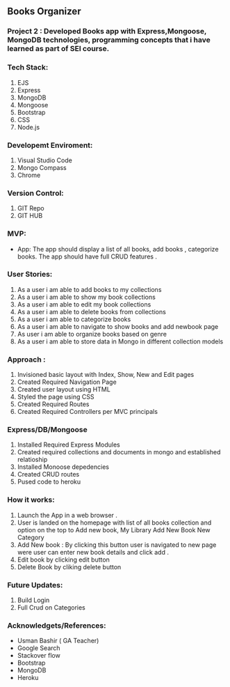 ## Books Organizer

### Project 2 : Developed Books app with Express,Mongoose, MongoDB technologies, programming concepts that i have learned as part of SEI course.

### Tech Stack:

1. EJS
2. Express
3. MongoDB
4. Mongoose
5. Bootstrap
6. CSS
7. Node.js

### Developemt Enviroment:

1. Visual Studio Code
2. Mongo Compass
3. Chrome

### Version Control:

1. GIT Repo
2. GIT HUB

### MVP:

- App: The app should display a list of all books, add books , categorize books. The app should have full CRUD features .

### User Stories:

1. As a user i am able to add books to my collections
2. As a user i am able to show my book collections
3. As a user i am able to edit my book collections
4. As a user i am able to delete books from collections
5. As a user i am able to categorize books
6. As a user i am able to navigate to show books and add newbook page
7. As user i am able to organize books based on genre
8. As a user i am able to store data in Mongo in different collection models

### Approach :

1. Invisioned basic layout with Index, Show, New and Edit pages
2. Created Required Navigation Page
3. Created user layout using HTML
4. Styled the page using CSS
5. Created Required Routes
6. Created Required Controllers per MVC principals

### Express/DB/Mongoose

1. Installed Required Express Modules
2. Created required collections and documents in mongo and established relatioship
3. Installed Monoose depedencies
4. Created CRUD routes
5. Pused code to heroku

### How it works:

1. Launch the App in a web browser .
2. User is landed on the homepage with list of all books collection and option on the top to Add new book, My Library
   Add New Book New Category
3. Add New book : By clicking this button user is navigated to new page were user can enter new book details and click add .
4. Edit book by clicking edit button
5. Delete Book by cliking delete button

### Future Updates:

1. Build Login
2. Full Crud on Categories

### Acknowledgets/References:

- Usman Bashir ( GA Teacher)
- Google Search
- Stackover flow
- Bootstrap
- MongoDB
- Heroku
